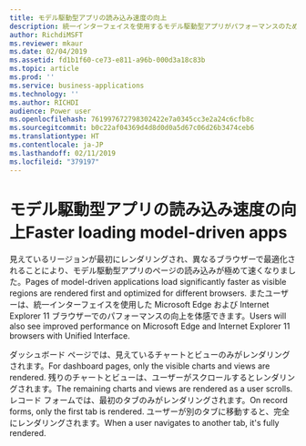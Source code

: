 ```yaml
---
title: モデル駆動型アプリの読み込み速度の向上
description: 統一インターフェイスを使用するモデル駆動型アプリがパフォーマンスのために最適化されました
author: RichdiMSFT
ms.reviewer: mkaur
ms.date: 02/04/2019
ms.assetid: fd1b1f60-ce73-e811-a96b-000d3a18c83b
ms.topic: article
ms.prod: ''
ms.service: business-applications
ms.technology: ''
ms.author: RICHDI
audience: Power user
ms.openlocfilehash: 761997672798302422e7a0345cc3e2a24c6cfb8c
ms.sourcegitcommit: b0c22af04369d4d8d0d0a5d67c06d26b3474ceb6
ms.translationtype: HT
ms.contentlocale: ja-JP
ms.lasthandoff: 02/11/2019
ms.locfileid: "379197"
---
```

# <a name="faster-loading-model-driven-apps"></a><span data-ttu-id="d8b6b-103">モデル駆動型アプリの読み込み速度の向上</span><span class="sxs-lookup"><span data-stu-id="d8b6b-103">Faster loading model-driven apps</span></span>




<span data-ttu-id="d8b6b-104">見えているリージョンが最初にレンダリングされ、異なるブラウザーで最適化されることにより、モデル駆動型アプリのページの読み込みが極めて速くなりました。</span><span class="sxs-lookup"><span data-stu-id="d8b6b-104">Pages of model-driven applications load significantly faster as visible regions are rendered first and optimized for different browsers.</span></span> <span data-ttu-id="d8b6b-105">またユーザーは、統一インターフェイスを使用した Microsoft Edge および Internet Explorer 11 ブラウザーでのパフォーマンスの向上を体感できます。</span><span class="sxs-lookup"><span data-stu-id="d8b6b-105">Users will also see improved performance on Microsoft Edge and Internet Explorer 11 browsers with Unified Interface.</span></span> 

<span data-ttu-id="d8b6b-106">ダッシュボード ページでは、見えているチャートとビューのみがレンダリングされます。</span><span class="sxs-lookup"><span data-stu-id="d8b6b-106">For dashboard pages, only the visible charts and views are rendered.</span></span> <span data-ttu-id="d8b6b-107">残りのチャートとビューは、ユーザーがスクロールするとレンダリングされます。</span><span class="sxs-lookup"><span data-stu-id="d8b6b-107">The remaining charts and views are rendered as a user scrolls.</span></span> <span data-ttu-id="d8b6b-108">レコード フォームでは、最初のタブのみがレンダリングされます。</span><span class="sxs-lookup"><span data-stu-id="d8b6b-108">On record forms, only the first tab is rendered.</span></span> <span data-ttu-id="d8b6b-109">ユーザーが別のタブに移動すると、完全にレンダリングされます。</span><span class="sxs-lookup"><span data-stu-id="d8b6b-109">When a user navigates to another tab, it's fully rendered.</span></span>